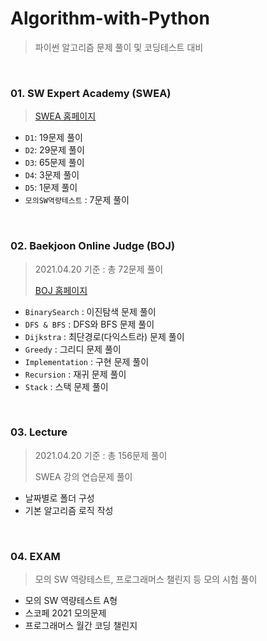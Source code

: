 # Algorithm-with-Python
> 파이썬 알고리즘 문제 풀이 및 코딩테스트 대비

<br>

### 01. SW Expert Academy (SWEA)
> [SWEA 홈페이지](https://swexpertacademy.com/main/main.do)

- `D1`: 19문제 풀이
- `D2`: 29문제 풀이
- `D3`: 65문제 풀이
- `D4`: 3문제 풀이
- `D5`: 1문제 풀이
- `모의SW역량테스트` : 7문제 풀이

<br>

### 02. Baekjoon Online Judge (BOJ)

> 2021.04.20 기준 : 총 72문제 풀이
>
> [BOJ 홈페이지](https://www.acmicpc.net/)

- `BinarySearch` : 이진탐색 문제 풀이
- `DFS & BFS` : DFS와 BFS 문제 풀이
- `Dijkstra` : 최단경로(다익스트라) 문제 풀이
- `Greedy` : 그리디 문제 풀이
- `Implementation` : 구현 문제 풀이
- `Recursion` : 재귀 문제 풀이
- `Stack` : 스택 문제 풀이

<br>

### 03. Lecture

> 2021.04.20 기준 : 총 156문제 풀이
>
> SWEA 강의 연습문제 풀이

- 날짜별로 폴더 구성
- 기본 알고리즘 로직 작성

<br>

### 04. EXAM

> 모의 SW 역량테스트, 프로그래머스 챌린지 등 모의 시험 풀이

- 모의 SW 역량테스트 A형
- 스코페 2021 모의문제
- 프로그래머스 월간 코딩 챌린지